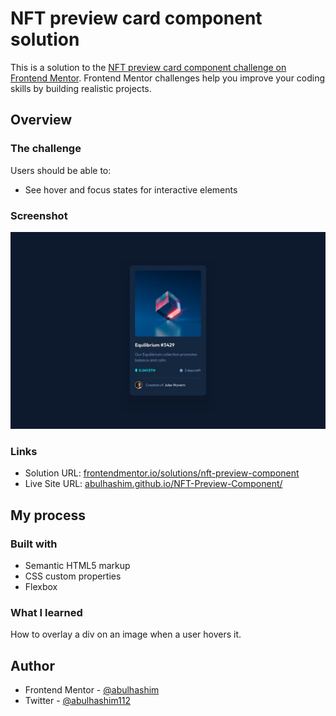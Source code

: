 # NFT preview card component solution

This is a solution to the [NFT preview card component challenge on Frontend Mentor](https://www.frontendmentor.io/challenges/nft-preview-card-component-SbdUL_w0U). Frontend Mentor challenges help you improve your coding skills by building realistic projects.

## Overview

### The challenge

Users should be able to:

- See hover and focus states for interactive elements

### Screenshot

![project-snapshot](images/screenshot.jpg)

### Links

- Solution URL: [frontendmentor.io/solutions/nft-preview-component](https://www.frontendmentor.io/solutions/nft-preview-component-GhX20d7N9S)
- Live Site URL: [abulhashim.github.io/NFT-Preview-Component/](https://abulhashim.github.io/NFT-Preview-Component/)

## My process

### Built with

- Semantic HTML5 markup
- CSS custom properties
- Flexbox

### What I learned

How to overlay a div on an image when a user hovers it.

## Author

- Frontend Mentor - [@abulhashim](https://www.frontendmentor.io/profile/abulhashim)
- Twitter - [@abulhashim112](https://www.twitter.com/abulhashim112)
